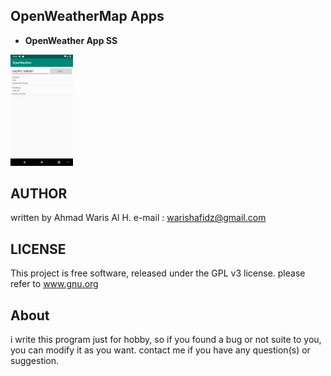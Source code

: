 ## OpenWeatherMap Apps

* **OpenWeather App SS**
<img src="https://github.com/abudawud/OpenWeather/blob/master/doc/Screenshot_1544324083.png" alt="alt text" width="100px">

## AUTHOR
written by Ahmad Waris Al H.
e-mail   : warishafidz@gmail.com

## LICENSE
This project is free software, released under the GPL v3 license. 
please refer to www.gnu.org

## About
i write this program just for hobby, so if you found a bug or not suite to you,
you can modify it as you want. contact me if you have any question(s) or suggestion.

